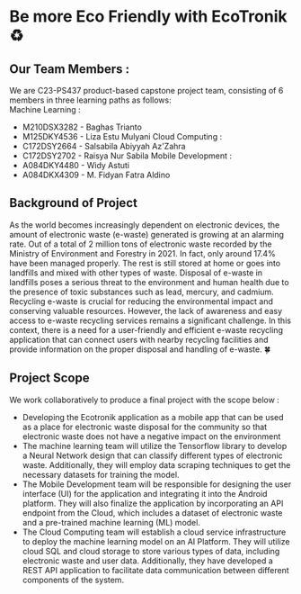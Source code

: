 # Be more Eco Friendly with EcoTronik ♻️

## Our Team Members :
We are C23-PS437 product-based capstone project team, consisting of 6 members in three learning paths as follows:<br />
Machine Learning :
 * M210DSX3282 - Baghas Trianto
 * M125DKY4536 - Liza Estu Mulyani
Cloud Computing :
 * C172DSY2664 - Salsabila Abiyyah Az'Zahra
 * C172DSY2702 - Raisya Nur Sabila
Mobile Development :
 * A084DKY4480 - Widy Astuti
 * A084DKX4309 - M. Fidyan Fatra Aldino

## Background of Project
As the world becomes increasingly dependent on electronic devices, the amount of electronic waste (e-waste) generated is growing at an alarming rate. Out of a total of 2 million tons of electronic waste recorded by the Ministry of Environment and Forestry in 2021. In fact, only around 17.4% have been managed properly. The rest is still stored at home or goes into landfills and mixed with other types of waste. Disposal of e-waste in landfills poses a serious threat to the environment and human health due to the presence of toxic substances such as lead, mercury, and cadmium. Recycling e-waste is crucial for reducing the environmental impact and conserving valuable resources. However, the lack of awareness and easy access to e-waste recycling services remains a significant challenge. In this context, there is a need for a user-friendly and efficient e-waste recycling application that can connect users with nearby recycling facilities and provide information on the proper disposal and handling of e-waste. 🍀

## Project Scope
We work collaboratively to produce a final project with the scope below :
 * Developing the Ecotronik application as a mobile app that can be used as a place for electronic waste disposal for the community so that electronic waste does not have a negative impact on the environment
 * The machine learning team will utilize the Tensorflow library to develop a Neural Network design that can classify different types of electronic waste. Additionally, they will employ data scraping techniques to get the necessary datasets for training the model.
 * The Mobile Development team will be responsible for designing the user interface (UI) for the application and integrating it into the Android platform. They will also finalize the application by incorporating an API endpoint from the Cloud, which includes a dataset of electronic waste and a pre-trained machine learning (ML) model.
 * The Cloud Computing team will establish a cloud service infrastructure to deploy the machine learning model on an AI Platform. They will utilize cloud SQL and cloud storage to store various types of data, including electronic waste and user data. Additionally, they have developed a REST API application to facilitate data communication between different components of the system.









